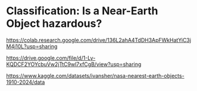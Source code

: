 # Classification: Is a Near-Earth Object hazardous?
https://colab.research.google.com/drive/136L2ahA4TdDH3ApFWkHatYiC3jM4j10L?usp=sharing

https://drive.google.com/file/d/1-Ly-KQDCF2YOYcbuVw2jTtC9wl7xfCgB/view?usp=sharing

https://www.kaggle.com/datasets/ivansher/nasa-nearest-earth-objects-1910-2024/data
